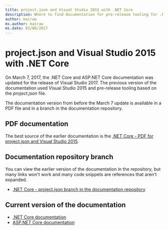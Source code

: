 ```yaml
---
title: project.json and Visual Studio 2015 with .NET Core
description: Where to find documentation for pre-release tooling for .NET Core and ASP.NET Core (project.json and Visual Studio 2015).
author: mairaw
ms.author: mairaw
ms.date: 03/08/2017
---
```


# project.json and Visual Studio 2015 with .NET Core

On March 7, 2017, the .NET Core and ASP.NET Core documentation was updated for the release of Visual Studio 2017. The previous version of the documentation used Visual Studio 2015 and pre-release tooling based on the *project.json* file.

The documentation version from before the March 7 update is available in a PDF file and in a branch in the documentation repository.

## PDF documentation

The best source of the earlier documentation is the [.NET Core - PDF for project.json and Visual Studio 2015](https://github.com/dotnet/docs/blob/project.json/net-core-project-json.pdf).

## Documentation repository branch

You can view the earlier version of the documentation in the repository, but many links won't work and many code snippets are references that aren't expanded.

* [.NET Core - project.json branch in the documentation repository](https://github.com/dotnet/docs/tree/project.json/docs)

## Current version of the documentation

* [.NET Core documentation](./core/index.md)
* [ASP.NET Core documentation](https://docs.microsoft.com/aspnet/core/)
